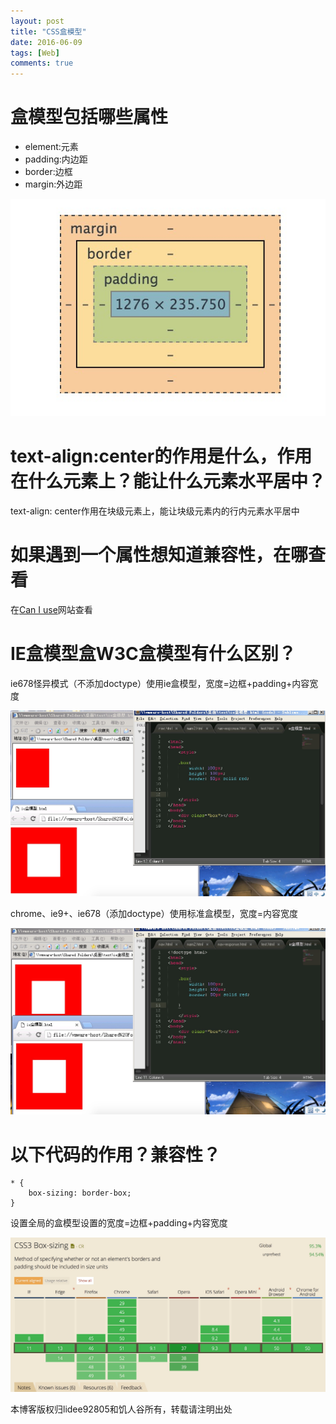 ```yaml
---
layout: post
title: "CSS盒模型"
date: 2016-06-09
tags: [Web]
comments: true
---
```


# 盒模型包括哪些属性

* element:元素
* padding:内边距
* border:边框
* margin:外边距

![](images/css-box.png)

# text-align:center的作用是什么，作用在什么元素上？能让什么元素水平居中？

text-align: center作用在块级元素上，能让块级元素内的行内元素水平居中

# 如果遇到一个属性想知道兼容性，在哪查看

在[Can I use](http://caniuse.com)网站查看

# IE盒模型盒W3C盒模型有什么区别？
ie678怪异模式（不添加doctype）使用ie盒模型，宽度=边框+padding+内容宽度

![](/images/ie-box.jpg)

chrome、ie9+、ie678（添加doctype）使用标准盒模型，宽度=内容宽度

![](/images/w3c-box.jpg)

# 以下代码的作用？兼容性？

	* {
		box-sizing: border-box;
	}
	
设置全局的盒模型设置的宽度=边框+padding+内容宽度

![](/images/box-sizing.png)


本博客版权归lidee92805和饥人谷所有，转载请注明出处





